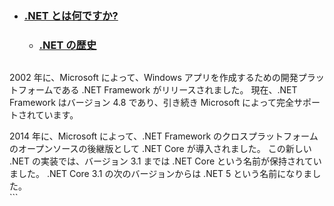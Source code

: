 - ### [.NET とは何ですか?](https://docs.microsoft.com/ja-jp/dotnet/core/introduction#net-history)
  - ### [.NET の歴史](https://docs.microsoft.com/ja-jp/dotnet/core/introduction#net-history)
    ```
2002 年に、Microsoft によって、Windows アプリを作成するための開発プラットフォームである .NET Framework がリリースされました。 現在、.NET Framework はバージョン 4.8 であり、引き続き Microsoft によって完全サポートされています。

2014 年に、Microsoft によって、.NET Framework のクロスプラットフォームのオープンソースの後継版として .NET Core が導入されました。 この新しい .NET の実装では、バージョン 3.1 までは .NET Core という名前が保持されていました。 .NET Core 3.1 の次のバージョンからは .NET 5 という名前になりました。  
    ```
